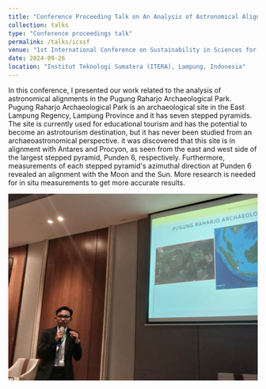 ```yaml
---
title: "Conference Proceeding Talk on An Analysis of Astronomical Alignments at Pugung Raharjo Archaeological Park"
collection: talks
type: "Conference proceedings talk"
permalink: /talks/icssf
venue: "1st International Conference on Sustainability in Sciences for the Future (ICSSF)"
date: 2024-09-26
location: "Institut Teknologi Sumatera (ITERA), Lampung, Indonesia"
---
```


In this conference, I presented our work related to the analysis of astronomical alignments in the Pugung Raharjo Archaeological Park. Pugung Raharjo Archaeological Park is an archaeological site in the East Lampung Regency, Lampung Province and it has seven stepped pyramids. The site is currently used for educational tourism and has the potential to become an astrotourism destination, but it has never been studied from an archaeoastronomical perspective. it was discovered that this site is in alignment with Antares and Procyon, as seen from the east and west side of the largest stepped pyramid, Punden 6, respectively. Furthermore, measurements of each stepped pyramid's azimuthal direction at Punden 6 revealed an alignment with the Moon and the Sun. More research is needed for in situ measurements to get more accurate results.

![ICSSF](/images/icssf.jpg)
